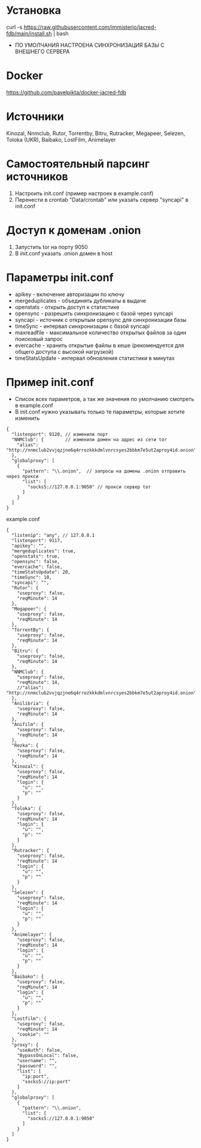 # Установка
curl -s https://raw.githubusercontent.com/immisterio/jacred-fdb/main/install.sh | bash

* ПО УМОЛЧАНИЯ НАСТРОЕНА СИНХРОНИЗАЦИЯ БАЗЫ С ВНЕШНЕГО СЕРВЕРА

# Docker
https://github.com/pavelpikta/docker-jacred-fdb

# Источники 
Kinozal, Nnmclub, Rutor, Torrentby, Bitru, Rutracker, Megapeer, Selezen, Toloka (UKR), Baibako, LostFilm, Animelayer

# Самостоятельный парсинг источников
1. Настроить init.conf (пример настроек в example.conf)
2. Перенести в crontab "Data/crontab" или указать сервер "syncapi" в init.conf 

# Доступ к доменам .onion
1. Запустить tor на порту 9050
2. В init.conf указать .onion домен в host

# Параметры init.conf
* apikey - включение авторизации по ключу
* mergeduplicates - объединять дубликаты в выдаче 
* openstats - открыть доступ к статистике 
* opensync - разрешить синхронизацию с базой через syncapi
* syncapi - источник с открытым opensync для синхронизации базы 
* timeSync - интервал синхронизации с базой syncapi 
* maxreadfile - максимальное количество открытых файлов за один поисковый запрос 
* evercache - хранить открытые файлы в кеше (рекомендуется для общего доступа с высокой нагрузкой)
* timeStatsUpdate - интервал обновления статистики в минутах 


# Пример init.conf
* Список всех параметров, а так же значения по умолчанию смотреть в example.conf 
* В init.conf нужно указывать только те параметры, которые хотите изменить

```
{
  "listenport": 9120, // изменили порт
  "NNMClub": {        // изменили домен на адрес из сети tor 
    "alias": "http://nnmclub2vvjqzjne6q4rrozkkkdmlvnrcsyes2bbkm7e5ut2aproy4id.onion"
  },
  "globalproxy": [
    {
      "pattern": "\\.onion",  // запросы на домены .onion отправить через прокси
      "list": [
        "socks5://127.0.0.1:9050" // прокси сервер tor
      ]
    }
  ]
}
```
example.conf

```
{
  "listenip": "any", // 127.0.0.1
  "listenport": 9117,
  "apikey": "",
  "mergeduplicates": true,
  "openstats": true,
  "opensync": false,
  "evercache": false,
  "timeStatsUpdate": 20,
  "timeSync": 10,
  "syncapi": "",
  "Rutor": {
    "useproxy": false,
	"reqMinute": 14
  },
  "Megapeer": {
    "useproxy": false,
	"reqMinute": 14
  },
  "TorrentBy": {
    "useproxy": false,
	"reqMinute": 14
  },
  "Bitru": {
    "useproxy": false,
	"reqMinute": 14
  },
  "NNMClub": {
    "useproxy": false,
	"reqMinute": 14,
	//"alias": "http://nnmclub2vvjqzjne6q4rrozkkkdmlvnrcsyes2bbkm7e5ut2aproy4id.onion"
  },
  "Anilibria": {
    "useproxy": false,
	"reqMinute": 14
  },
  "Anifilm": {
    "useproxy": false,
	"reqMinute": 14
  },
  "Rezka": {
    "useproxy": false,
	"reqMinute": 14
  },
  "Kinozal": {
    "useproxy": false,
	"reqMinute": 14
	"login": {
      "u": "",
      "p": ""
    }
  },
  "Toloka": {
    "useproxy": false,
	"reqMinute": 14
    "login": {
      "u": "",
      "p": ""
    }
  },
  "Rutracker": {
    "useproxy": false,
	"reqMinute": 14
    "login": {
      "u": "",
      "p": ""
    }
  },
  "Selezen": {
    "useproxy": false,
	"reqMinute": 14
    "login": {
      "u": "",
      "p": ""
    }
  },
  "Animelayer": {
    "useproxy": false,
	"reqMinute": 14
    "login": {
      "u": "",
      "p": ""
    }
  },
  "Baibako": {
    "useproxy": false,
	"reqMinute": 14
    "login": {
      "u": "",
      "p": ""
    }
  },
  "Lostfilm": {
    "useproxy": false,
	"reqMinute": 14
    "cookie": ""
  },
  "proxy": {
    "useAuth": false,
    "BypassOnLocal": false,
    "username": "",
    "password": "",
    "list": [
      "ip:port",
      "socks5://ip:port"
	]
  },
  "globalproxy": [
	{
      "pattern": "\\.onion",
      "list": [
        "socks5://127.0.0.1:9050"
      ]
    }
  ]
}
```

